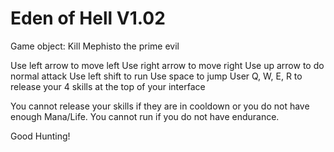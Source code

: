 # Eden of Hell V1.02
Game object: Kill Mephisto the prime evil

Use left arrow to move left Use right arrow to move right Use up arrow to do normal attack Use left shift to run Use space to jump User Q, W, E, R to release your 4 skills at the top of your interface

You cannot release your skills if they are in cooldown or you do not have enough Mana/Life. You cannot run if you do not have endurance.

Good Hunting!

